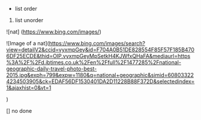  * list order

 1. list unorder

 ![nat] (https://www.bing.com/images/)

![Image of a nat](https://www.bing.com/images/search?view=detailV2&ccid=vyxmpGey&id=F704A0B51DE828554F85F57F185B4706DF25ECDE&thid=OIP.vyxmpGeyMpSetkH4KJWfxQHaFA&mediaurl=https%3A%2F%2Fd.ibtimes.co.uk%2Fen%2Ffull%2F1477285%2Fnational-geographic-daily-travel-photo-best-2015.jpg&exph=799&expw=1180&q=national+geographic&simid=608033224234503905&ck=EDAF56DF1530401DA2D11228B88F372D&selectedindex=1&ajaxhist=0&vt=1


)

 [] no done



